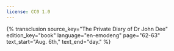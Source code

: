 ```yaml
---
license: CC0 1.0
---
```

{% transclusion
  source_key="The Private Diary of Dr John Dee"
  edition_key="book"
  language="en-emodeng"
  page="62-63"
  text_start="Aug. 6th,"
  text_end="day."
%}
